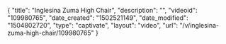{
    "title": "Inglesina Zuma High Chair",
    "description": "",
    "videoid": "109980765",
    "date_created": "1502521149",
    "date_modified": "1504802720",
    "type": "captivate",
    "layout": "video",
    "url": "\/v\/inglesina-zuma-high-chair\/109980765"
}